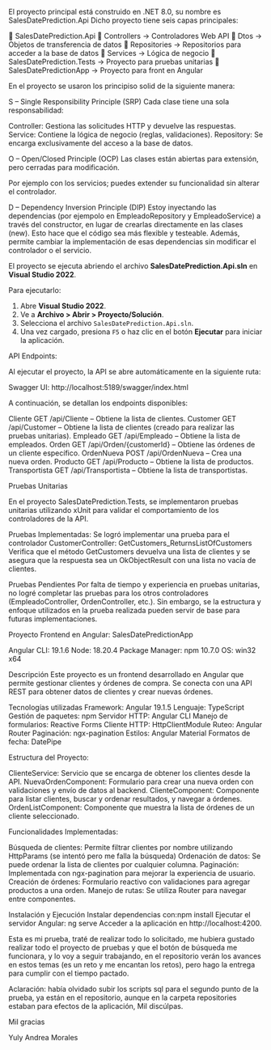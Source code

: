 El proyecto principal está construido en .NET 8.0, su nombre es SalesDatePrediction.Api
Dicho proyecto tiene seis capas principales:

📂 SalesDatePrediction.Api
  📂 Controllers          			-> Controladores Web API 
  📂 Dtos                 			-> Objetos de transferencia de datos 
  📂 Repositories         			-> Repositorios para acceder a la base de datos
  📂 Services             			-> Lógica de negocio
  📂 SalesDatePrediction.Tests        	-> Proyecto para pruebas unitarias
  📂 SalesDatePredictionApp        	-> Proyecto para front en Angular

En el proyecto se usaron los principiso solid de la siguiente manera: 

S – Single Responsibility Principle (SRP)
Cada clase tiene una sola responsabilidad:

Controller: Gestiona las solicitudes HTTP y devuelve las respuestas.
Service: Contiene la lógica de negocio (reglas, validaciones).
Repository: Se encarga exclusivamente del acceso a la base de datos.

O – Open/Closed Principle (OCP)
Las clases están abiertas para extensión, pero cerradas para modificación.

Por ejemplo con los servicios; puedes extender su funcionalidad sin alterar el controlador.

D – Dependency Inversion Principle (DIP)
Estoy inyectando las dependencias (por ejempolo en EmpleadoRepository y EmpleadoService) a través del constructor, en lugar de crearlas directamente en las clases (new).
Esto hace que el código sea más flexible y testeable. Además, permite cambiar la implementación de esas dependencias sin modificar el controlador o el servicio.

El proyecto se ejecuta abriendo el archivo **SalesDatePrediction.Api.sln** en **Visual Studio 2022**.  

Para ejecutarlo:  
1. Abre **Visual Studio 2022**.  
2. Ve a **Archivo > Abrir > Proyecto/Solución**.  
3. Selecciona el archivo `SalesDatePrediction.Api.sln`.  
4. Una vez cargado, presiona `F5` o haz clic en el botón **Ejecutar** para iniciar la aplicación.  

API Endpoints: 

Al ejecutar el proyecto, la API se abre automáticamente en la siguiente ruta:

Swagger UI: http://localhost:5189/swagger/index.html

A continuación, se detallan los endpoints disponibles:

Cliente
GET /api/Cliente – Obtiene la lista de clientes.
Customer
GET /api/Customer – Obtiene la lista de clientes (creado para realizar las pruebas unitarias).
Empleado
GET /api/Empleado – Obtiene la lista de empleados.
Orden
GET /api/Orden/{customerId} – Obtiene las órdenes de un cliente específico.
OrdenNueva
POST /api/OrdenNueva – Crea una nueva orden.
Producto
GET /api/Producto – Obtiene la lista de productos.
Transportista
GET /api/Transportista – Obtiene la lista de transportistas.

Pruebas Unitarias

En el proyecto SalesDatePrediction.Tests, se implementaron pruebas unitarias utilizando xUnit para validar el comportamiento de los controladores de la API.

Pruebas Implementadas:
Se logró implementar una prueba para el controlador CustomerController:
GetCustomers_ReturnsListOfCustomers
Verifica que el método GetCustomers devuelva una lista de clientes y se asegura que la respuesta sea un OkObjectResult con una lista no vacía de clientes.

Pruebas Pendientes
Por falta de tiempo y experiencia en pruebas unitarias, no logré completar las pruebas para los otros controladores (EmpleadoController, OrdenController, etc.). Sin embargo, se la estructura y enfoque utilizados en la prueba realizada pueden servir de base para futuras implementaciones.


Proyecto Frontend en Angular: SalesDatePredictionApp

Angular CLI: 19.1.6
Node: 18.20.4
Package Manager: npm 10.7.0
OS: win32 x64

Descripción
Este proyecto es un frontend desarrollado en Angular que permite gestionar clientes y órdenes de compra. Se conecta con una API REST para obtener datos de clientes y crear nuevas órdenes.

Tecnologías utilizadas
Framework: Angular 19.1.5
Lenguaje: TypeScript
Gestión de paquetes: npm
Servidor HTTP: Angular CLI
Manejo de formularios: Reactive Forms
Cliente HTTP: HttpClientModule
Ruteo: Angular Router
Paginación: ngx-pagination
Estilos: Angular Material
Formatos de fecha: DatePipe

Estructura del Proyecto:

ClienteService: Servicio que se encarga de obtener los clientes desde la API.
NuevaOrdenComponent: Formulario para crear una nueva orden con validaciones y envío de datos al backend.
ClienteComponent: Componente para listar clientes, buscar y ordenar resultados, y navegar a órdenes.
OrdenListComponent: Componente que muestra la lista de órdenes de un cliente seleccionado.

Funcionalidades Implementadas:

Búsqueda de clientes: Permite filtrar clientes por nombre utilizando HttpParams (se intentó pero me falla la búsqueda)
Ordenación de datos: Se puede ordenar la lista de clientes por cualquier columna.
Paginación: Implementada con ngx-pagination para mejorar la experiencia de usuario.
Creación de órdenes: Formulario reactivo con validaciones para agregar productos a una orden.
Manejo de rutas: Se utiliza Router para navegar entre componentes.

Instalación y Ejecución
Instalar dependencias con:npm install
Ejecutar el servidor Angular: ng serve
Acceder a la aplicación en http://localhost:4200.


Esta es mi prueba, traté de realizar todo lo solicitado, me hubiera gustado realizar todo el proyecto de pruebas y que el botón de búsqueda me funcionara, y lo voy a seguir trabajando, en el repositorio verán los avances en estos temas (es un reto y me encantan los retos), pero hago la entrega para cumplir con el tiempo pactado. 

Aclaración: había olvidado subir los scripts sql para el segundo punto de la prueba, ya están en el repositorio, aunque en la carpeta repositories estaban para efectos de la aplicación, Mil discúlpas.

Mil gracias

Yuly Andrea Morales

